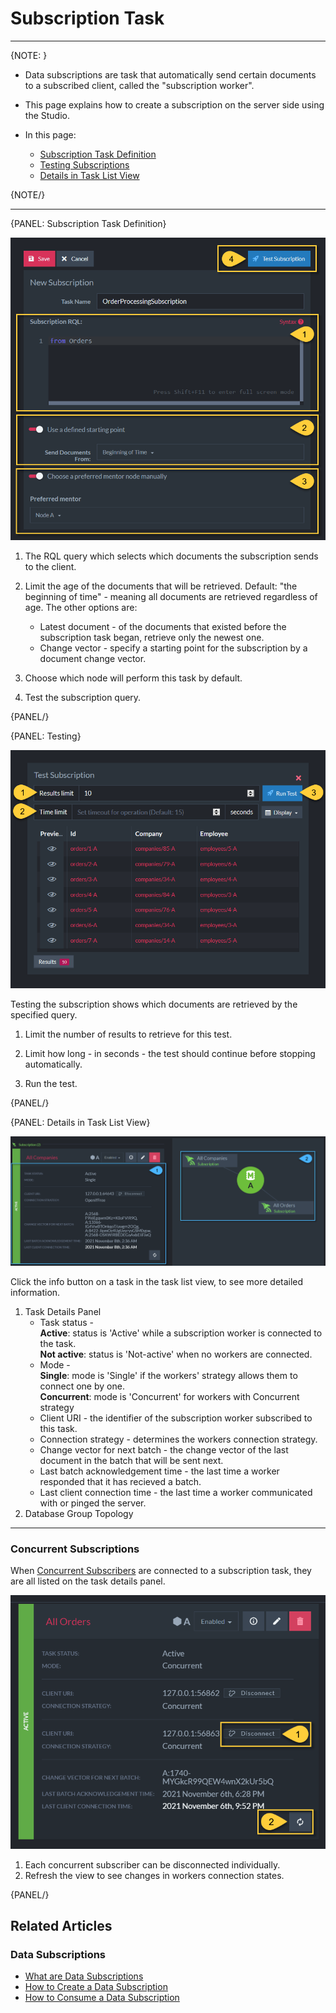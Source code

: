 ﻿# Subscription Task
---

{NOTE: }

* Data subscriptions are task that automatically send certain documents to a subscribed 
client, called the "subscription worker".  

* This page explains how to create a subscription on the server side using the Studio.  

* In this page:
  * [Subscription Task Definition](../../../../studio/database/tasks/ongoing-tasks/subscription-task#subscription-task-definition)
  * [Testing Subscriptions](../../../../studio/database/tasks/ongoing-tasks/subscription-task#testing)
  * [Details in Task List View](../../../../studio/database/tasks/ongoing-tasks/subscription-task#details-in-task-list-view)

{NOTE/}

---

{PANEL: Subscription Task Definition}

![Figure 1. Subscription Task Definition](images/subscriptions-1.png "Subscription Task Definition")

1. The RQL query which selects which documents the subscription sends 
   to the client.  

2. Limit the age of the documents that will be retrieved. Default: "the 
   beginning of time" - meaning all documents are retrieved regardless of 
   age. The other options are:  
   * Latest document - of the documents that existed before the subscription 
     task began, retrieve only the newest one.  
   * Change vector - specify a starting point for the subscription by a 
     document change vector.  

3. Choose which node will perform this task by default.  

4. Test the subscription query.  

{PANEL/}

{PANEL: Testing}

![Figure 2. Testing Subscription](images/subscriptions-2.png "Testing Subscription")

Testing the subscription shows which documents are retrieved by the 
specified query.  

1. Limit the number of results to retrieve for this test.  

2. Limit how long - in seconds - the test should continue before 
stopping automatically.  

3. Run the test.  

{PANEL/}

{PANEL: Details in Task List View}

![Figure 3. Task List View](images/subscriptions-3.png "Task List View")

Click the info button on a task in the task list view, to see 
more detailed information.  

1. Task Details Panel  
   * Task status -  
     **Active**: status is 'Active' while a subscription worker is connected to the task.  
     **Not active**: status is 'Not-active' when no workers are connected.  
   * Mode -  
     **Single**: mode is 'Single' if the workers' strategy allows them to connect one by one.  
     **Concurrent**: mode is 'Concurrent' for workers with Concurrent strategy  
   * Client URI - the identifier of the subscription worker 
     subscribed to this task.  
   * Connection strategy - determines the workers connection strategy.  
   * Change vector for next batch - the change vector of the last 
     document in the batch that will be sent next.  
   * Last batch acknowledgement time - the last time a worker 
     responded that it has recieved a batch.  
   * Last client connection time - the last time a worker communicated 
     with or pinged the server.  
2. Database Group Topology

---

### Concurrent Subscriptions

When [Concurrent Subscribers](../../../../client-api/data-subscriptions/concurrent-subscriptions) 
are connected to a subscription task, they are all listed on the task details panel.  

![Figure 4. Concurrent Subscribers](images/subscriptions-4.png "Concurrent Subscribers")

1. Each concurrent subscriber can be disconnected individually.  
2. Refresh the view to see changes in workers connection states.  

{PANEL/}

## Related Articles

### Data Subscriptions

- [What are Data Subscriptions](../../../../client-api/data-subscriptions/what-are-data-subscriptions)
- [How to Create a Data Subscription](../../../../client-api/data-subscriptions/creation/how-to-create-data-subscription)
- [How to Consume a Data Subscription](../../../../client-api/data-subscriptions/consumption/how-to-consume-data-subscription)
